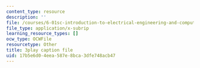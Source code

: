 ```yaml
---
content_type: resource
description: ''
file: /courses/6-01sc-introduction-to-electrical-engineering-and-computer-science-i-spring-2011/17b5e6d04eea587e8bca3dfe748acb47_FANl3evX0FQ.vtt
file_type: application/x-subrip
learning_resource_types: []
ocw_type: OCWFile
resourcetype: Other
title: 3play caption file
uid: 17b5e6d0-4eea-587e-8bca-3dfe748acb47
---
```


